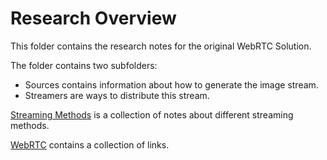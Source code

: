 # Research Overview

This folder contains the research notes for the original WebRTC Solution.

The folder contains two subfolders:

* Sources contains information about how to generate the image stream.
* Streamers are ways to distribute this stream.

[Streaming Methods](streamingmethods.md) is a collection of notes about different streaming methods.

[WebRTC](webRTC.md) contains a collection of links.
